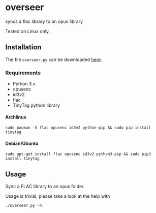 # overseer

syncs a flac library to an opus library

Tested on Linux only.

## Installation
The file `overseer.py` can be downloaded [here](https://github.com/jdupl/overseer/blob/master/overseer.py).

### Requirements

* Python 3.x
* opusenc
* id3v2
* flac
* TinyTag python library

#### Archlinux

`sudo pacman -S flac opusenc id3v2 python-pip && sudo pip install tinytag`

#### Debian/Ubuntu

`sudo apt-get install flac opusenc id3v2 python3-pip && sudo pip3 install tinytag`

## Usage

Sync a FLAC library to an opus folder.

Usage is trivial, please take a look at the help with

`./overseer.py -h`

